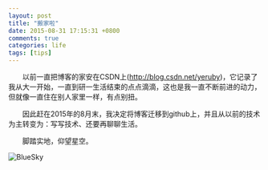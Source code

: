 ```yaml
---
layout: post
title: "搬家啦"
date: 2015-08-31 17:15:31 +0800
comments: true
categories: life
tags: [tips]
---
```


　　以前一直把博客的家安在CSDN上(<http://blog.csdn.net/yeruby>)，它记录了我从大一开始，一直到研一生活结束的点点滴滴，这也是我一直不断前进的动力，但就像一直住在别人家里一样，有点别扭。


　　因此赶在2015年的8月末，我决定将博客迁移到github上，并且从以前的技术为主转变为：写写技术、还要再聊聊生活。


　　脚踏实地，仰望星空。

![BlueSky](http://7xlhna.com1.z0.glb.clouddn.com/1.png)


